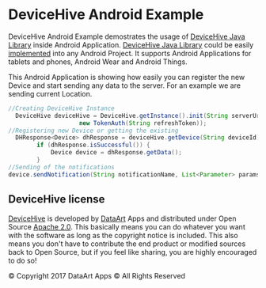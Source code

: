 DeviceHive Android Example
=========================

[DeviceHive]: http://devicehive.com "DeviceHive framework"
[DataArt]: http://dataart.com "DataArt"

DeviceHive Android Example demostrates the usage of [DeviceHive Java Library](https://github.com/devicehive/devicehive-java) inside Android Application. [DeviceHive Java Library](https://github.com/devicehive/devicehive-java) could be easily [implemented](https://github.com/devicehive/devicehive-java#download) into any Android Project. It supports Android Applications for tablets and phones, Android Wear and Android Things. 

This Android Application is showing how easily you can register the new Device and start sending any data to the server. For an example we are sending current Location.

```java
//Creating DeviceHive Instance
  DeviceHive deviceHive = DeviceHive.getInstance().init(String serverUrl,
                    new TokenAuth(String refreshToken));
//Registering new Device or getting the existing
  DHResponse<Device> dhResponse = deviceHive.getDevice(String deviceId);
        if (dhResponse.isSuccessful()) {
            Device device = dhResponse.getData();        
        }
//Sending of the notifications
device.sendNotification(String notificationName, List<Parameter> params);
```



DeviceHive license
------------------

[DeviceHive] is developed by [DataArt] Apps and distributed under Open Source
[Apache 2.0](https://en.wikipedia.org/wiki/Apache_License). This basically means
you can do whatever you want with the software as long as the copyright notice
is included. This also means you don't have to contribute the end product or
modified sources back to Open Source, but if you feel like sharing, you are
highly encouraged to do so!

&copy; Copyright 2017 DataArt Apps &copy; All Rights Reserved
